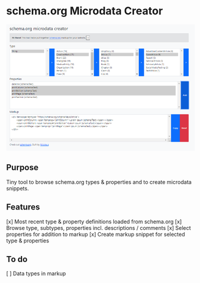 # schema.org Microdata Creator

<img src="screenshot.png" alt="Screenshot of schema.org microdata creator">

## Purpose

Tiny tool to browse schema.org types & properties and to create microdata snippets.

## Features

[x] Most recent type & property definitions loaded from schema.org
[x] Browse type, subtypes, properties incl. descriptions / comments
[x] Select properties for addition to markup
[x] Create markup snippet for selected type & properties

## To do

[ ] Data types in markup